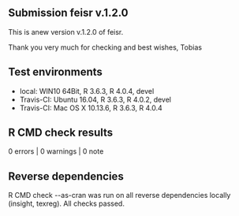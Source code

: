 ## Submission feisr v.1.2.0
This is anew version v.1.2.0 of feisr.

Thank you very much for checking and best wishes, 
Tobias

## Test environments
* local: WIN10 64Bit, R 3.6.3, R 4.0.4, devel
* Travis-CI: Ubuntu 16.04, R 3.6.3, R 4.0.2, devel
* Travis-CI: Mac OS X 10.13.6, R 3.6.3, R 4.0.4

## R CMD check results

0 errors | 0 warnings | 0 note

## Reverse dependencies

R CMD check --as-cran was run on all reverse dependencies locally (insight, texreg). All checks passed.